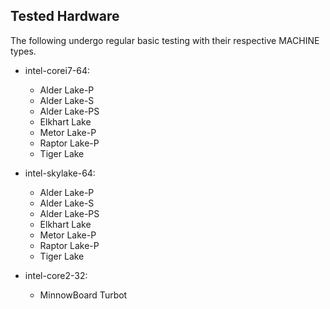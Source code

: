 ## Tested Hardware

The following undergo regular basic testing with their respective MACHINE types.

- intel-corei7-64:
    * Alder Lake-P
    * Alder Lake-S
    * Alder Lake-PS
    * Elkhart Lake
    * Metor Lake-P
    * Raptor Lake-P
    * Tiger Lake

- intel-skylake-64:
    * Alder Lake-P
    * Alder Lake-S
    * Alder Lake-PS
    * Elkhart Lake
    * Metor Lake-P
    * Raptor Lake-P
    * Tiger Lake

- intel-core2-32:
    * MinnowBoard Turbot
